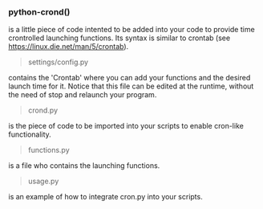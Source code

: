 ### python-crond() 

is a little piece of code intented to be added into your code to provide time crontrolled launching functions. Its syntax is similar to crontab (see https://linux.die.net/man/5/crontab).

> settings/config.py 

contains the 'Crontab' where you can add your functions and the desired launch time for it. Notice that this file can be edited at the runtime, without the need of stop and relaunch your program.

> crond.py 

is the piece of code to be imported into your scripts to enable cron-like functionality.

> functions.py 

is a file who contains the launching functions.

> usage.py 

is an example of how to integrate cron.py into your scripts.
